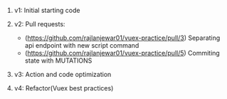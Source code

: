 1) v1: Initial starting code
2) v2: Pull requests:
   - (https://github.com/rajlanjewar01/vuex-practice/pull/3) Separating api endpoint with new script command
   - (https://github.com/rajlanjewar01/vuex-practice/pull/5) Commiting state with MUTATIONS

3) v3: Action and code optimization
4) v4: Refactor(Vuex best practices)

